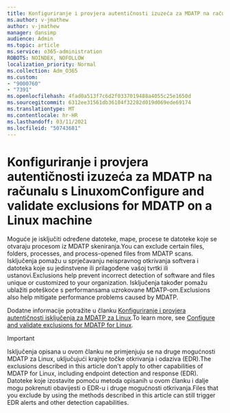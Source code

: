 ```yaml
---
title: Konfiguriranje i provjera autentičnosti izuzeća za MDATP na računalu s Linuxom
ms.author: v-jmathew
author: v-jmathew
manager: dansimp
audience: Admin
ms.topic: article
ms.service: o365-administration
ROBOTS: NOINDEX, NOFOLLOW
localization_priority: Normal
ms.collection: Adm_O365
ms.custom:
- "9000760"
- "7391"
ms.openlocfilehash: 4fad0a513f7c6d2f0337019488a4055c25e1650d
ms.sourcegitcommit: 6312ee31561db36104f32282d019d069ede69174
ms.translationtype: MT
ms.contentlocale: hr-HR
ms.lasthandoff: 03/11/2021
ms.locfileid: "50743681"
---
```

# <a name="configure-and-validate-exclusions-for-mdatp-on-a-linux-machine"></a><span data-ttu-id="1fa41-102">Konfiguriranje i provjera autentičnosti izuzeća za MDATP na računalu s Linuxom</span><span class="sxs-lookup"><span data-stu-id="1fa41-102">Configure and validate exclusions for MDATP on a Linux machine</span></span>

<span data-ttu-id="1fa41-103">Moguće je isključiti određene datoteke, mape, procese te datoteke koje se otvaraju procesom iz MDATP skeniranja.</span><span class="sxs-lookup"><span data-stu-id="1fa41-103">You can exclude certain files, folders, processes, and process-opened files from MDATP scans.</span></span> <span data-ttu-id="1fa41-104">Isključenja pomažu u sprječavanju neispravnog otkrivanja softvera i datoteka koje su jedinstvene ili prilagođene vašoj tvrtki ili ustanovi.</span><span class="sxs-lookup"><span data-stu-id="1fa41-104">Exclusions help prevent incorrect detection of software and files unique or customized to your organization.</span></span> <span data-ttu-id="1fa41-105">Isključenja također pomažu ublažiti poteškoće s performansama uzrokovane MDATP-om.</span><span class="sxs-lookup"><span data-stu-id="1fa41-105">Exclusions also help mitigate performance problems caused by MDATP.</span></span>

<span data-ttu-id="1fa41-106">Dodatne informacije potražite u članku [Konfiguriranje i provjera autentičnosti isključenja za MDATP za Linux](https://go.microsoft.com/fwlink/?linkid=2144517).</span><span class="sxs-lookup"><span data-stu-id="1fa41-106">To learn more, see [Configure and validate exclusions for MDATP for Linux](https://go.microsoft.com/fwlink/?linkid=2144517).</span></span>

> [!IMPORTANT]
> <span data-ttu-id="1fa41-107">Isključenja opisana u ovom članku ne primjenjuju se na druge mogućnosti MDATP za Linux, uključujući krajnje točke otkrivanja i odaziva (EDR).</span><span class="sxs-lookup"><span data-stu-id="1fa41-107">The exclusions described in this article don't apply to other capabilities of MDATP for Linux, including endpoint detection and response (EDR).</span></span> <span data-ttu-id="1fa41-108">Datoteke koje izostavite pomoću metoda opisanih u ovom članku i dalje mogu pokrenuti obavijesti o EDR-u i druge mogućnosti otkrivanja.</span><span class="sxs-lookup"><span data-stu-id="1fa41-108">Files that you exclude by using the methods described in this article can still trigger EDR alerts and other detection capabilities.</span></span>

